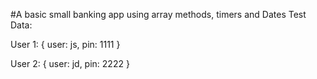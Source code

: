 #A basic small banking app using array methods, timers and Dates
Test Data:

User 1: {
user: js,
pin: 1111
}

User 2: {
user: jd,
pin: 2222
}
